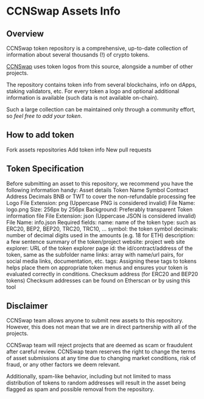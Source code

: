 # CCNSwap Assets Info

## Overview

CCNSwap token repository is a comprehensive, up-to-date collection of information about several thousands (!) of crypto tokens.

[CCNSwap](https://ccnswap.org) uses token logos from this source, alongside a number of other projects.

The repository contains token info from several blockchains, info on dApps, staking validators, etc.
For every token a logo and optional additional information is available (such data is not available on-chain).

Such a large collection can be maintained only through a community effort, so _feel free to add your token_.

## How to add token

Fork assets repositories
Add token info
New pull requests

## Token Specification

Before submitting an asset to this repository, we recommend you have the following information handy:
Asset details
Token Name
Symbol
Contract Address
Decimals
BNB or TWT to cover the non-refundable processing fee
Logo
File Extension: png (Uppercase PNG is considered invalid)
File Name: logo.png
Size: 256px by 256px
Background: Preferably transparent
Token information file
File Extension: json (Uppercase JSON is considered invalid)
File Name: info.json
Required fields:
name: name of the token
type: such as ERC20, BEP2, BEP20, TRC20, TRC10, ...
symbol: the token symbol
decimals: number of decimal digits used in the amounts (e.g. 18 for ETH)
description: a few sentence summary of the token/project
website: project web site
explorer: URL of the token explorer page
id: the id/contract/address of the token, same as the subfolder name
links: array with name/url pairs, for social media links, documentation, etc.
tags: Assigning these tags to tokens helps place them on appropriate token menus and ensures your token is evaluated correctly in conditions.
Checksum address (for ERC20 and BEP20 tokens)
Checksum addresses can be found on Etherscan or by using this tool

## Disclaimer

CCNSwap team allows anyone to submit new assets to this repository. However, this does not mean that we are in direct partnership with all of the projects.

CCNSwap team will reject projects that are deemed as scam or fraudulent after careful review.
CCNSwap team reserves the right to change the terms of asset submissions at any time due to changing market conditions, risk of fraud, or any other factors we deem relevant.

Additionally, spam-like behavior, including but not limited to mass distribution of tokens to random addresses will result in the asset being flagged as spam and possible removal from the repository.
